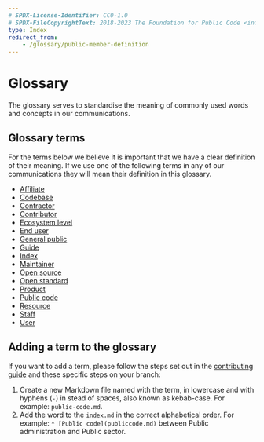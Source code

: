 ```yaml
---
# SPDX-License-Identifier: CC0-1.0
# SPDX-FileCopyrightText: 2018-2023 The Foundation for Public Code <info@publiccode.net>
type: Index
redirect_from:
    - /glossary/public-member-definition
---
```


# Glossary

The glossary serves to standardise the meaning of commonly used words and concepts in our communications.

## Glossary terms

For the terms below we believe it is important that we have a clear definition of their meaning.
If we use one of the following terms in any of our communications they will mean their definition in this glossary.

* [Affiliate](affiliate-definition.md)
* [Codebase](codebase-definition.md)
* [Contractor](contractor-definition.md)
* [Contributor](contributor-definition.md)
* [Ecosystem level](ecosystem-level-definition.md)
* [End user](end-user-definition.md)
* [General public](general-public-definition.md)
* [Guide](guide-definition.md)
* [Index](index-definition.md)
* [Maintainer](maintainer-definition.md)
* [Open source](open-source-definition.md)
* [Open standard](open-standard-definition.md)
* [Product](product-definition.md)
* [Public code](public-code-definition.md)
* [Resource](resource-definition.md)
* [Staff](staff-definition.md)
* [User](user-definition.md)

## Adding a term to the glossary

If you want to add a term, please follow the steps set out in the [contributing guide](../CONTRIBUTING.md) and these specific steps on your branch:

1. Create a new Markdown file named with the term, in lowercase and with hyphens (`-`) in stead of spaces, also known as kebab-case. For example: `public-code.md`.
2. Add the word to the `index.md` in the correct alphabetical order. For example: `* [Public code](publiccode.md)` between Public administration and Public sector.
